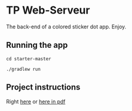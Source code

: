 # TP Web-Serveur

The back-end of a colored sticker dot app. Enjoy.

## Running the app
`cd starter-master`

`./gradlew run`

## Project instructions

Right [here](https://unicorn.artheriom.fr/#/techno-ws-l2) or [here in pdf](https://github.com/draialexis/Y2_webserver/files/8473212/TP_Version_Imprimable_au_07_03_22.pdf)
